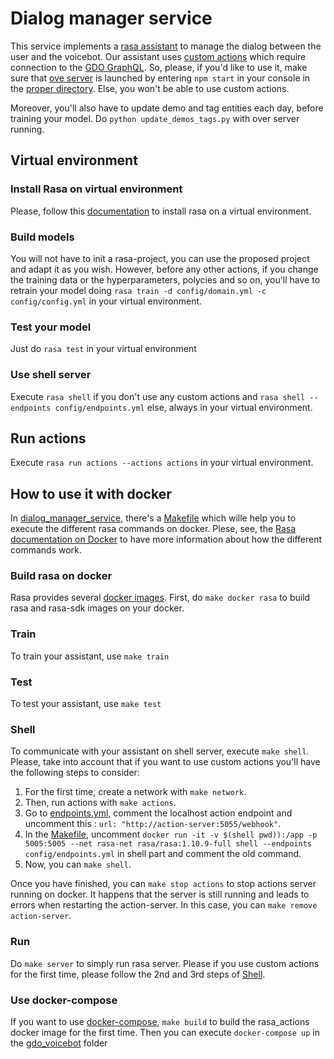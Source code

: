
# Dialog manager service

This service implements a [rasa assistant](https://rasa.com/docs/) to manage the dialog between the user and the voicebot. Our assistant uses [custom actions](https://rasa.com/docs/rasa/core/actions/#id2) which require connection to the [GDO GraphQL](https://github.com/dsi-icl/gdo-project-launcher). So, please, if you'd like to use it, make sure that [ove server](https://github.com/dsi-icl/gdo-project-launcher/tree/master/server) is launched by entering `npm start` in your console in the [proper directory](https://github.com/dsi-icl/gdo-project-launcher/tree/master/server). Else, you won't be able to use custom actions.

Moreover, you'll also have to update demo and tag entities each day, before training your model. Do `python update_demos_tags.py` with over server running.

## Virtual environment

### Install Rasa on virtual environment

Please, follow this [documentation](https://rasa.com/docs/rasa/user-guide/installation/) to install rasa on a virtual environment. 

### Build models 

You will not have to init a rasa-project, you can use the proposed project and adapt it as you wish. However, before any other actions, if you change the training data or the hyperparameters, polycies and so on, you'll have to retrain your model doing `rasa train -d config/domain.yml -c config/config.yml` in your virtual environment.

### Test your model

Just do `rasa test` in your virtual environment

### Use shell server

Execute `rasa shell` if you don't use any custom actions and `rasa shell --endpoints config/endpoints.yml` else, always in your virtual environment. 

## Run actions

Execute `rasa run actions --actions actions` in your virtual environment. 

## How to use it with docker 

In [dialog_manager_service](https://github.com/dsi-icl/do-voice-interaction/tree/master/gdo_voicebot/dialog_manager_service), there's a [Makefile](https://github.com/dsi-icl/do-voice-interaction/blob/master/gdo_voicebot/dialog_manager_service/Makefile) which wille help you to execute the different rasa commands on docker. Plese, see, the [Rasa documentation on Docker](https://rasa.com/docs/rasa/user-guide/docker/building-in-docker/) to have more information about how the different commands work. 

### Build rasa on docker

Rasa provides several [docker images](https://hub.docker.com/u/rasa/#!). First, do `make docker rasa` to build rasa and rasa-sdk images on your docker. 

### Train

To train your assistant, use `make train`

### Test 

To test your assistant, use `make test`

### Shell

To communicate with your assistant on shell server, execute `make shell`. Please, take into account that if you want to use custom actions you'll have the following steps to consider:

1. For the first time, create a network with `make network`. 
2. Then, run actions with `make actions`.
3. Go to [endpoints.yml](https://github.com/dsi-icl/do-voice-interaction/blob/master/gdo_voicebot/dialog_manager_service/config/endpoints.yml), comment the localhost action endpoint and uncomment this : `url: "http://action-server:5055/webhook"`. 
4. In the [Makefile](https://github.com/dsi-icl/do-voice-interaction/blob/master/gdo_voicebot/dialog_manager_service/Makefile), uncomment `docker run -it -v $(shell pwd)):/app -p 5005:5005 --net rasa-net rasa/rasa:1.10.9-full shell --endpoints config/endpoints.yml` in shell part and comment the old command. 
5. Now, you can `make shell`.

Once you have finished, you can `make stop actions` to stop actions server running on docker. It happens that the server is still running and leads to errors when restarting the action-server. In this case, you can `make remove action-server`.

### Run 

Do `make server` to simply run rasa server. Please if you use custom actions for the first time, please follow the 2nd and 3rd steps of [Shell](#shell). 

### Use docker-compose

If you want to use [docker-compose](https://github.com/dsi-icl/do-voice-interaction/blob/master/gdo_voicebot/docker-compose.yml), `make build` to build the rasa_actions docker image for the first time. Then you can execute `docker-compose up` in the [gdo_voicebot](https://github.com/dsi-icl/do-voice-interaction/tree/master/gdo_voicebot) folder
